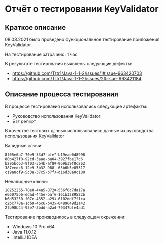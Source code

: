 # Отчёт о тестировании KeyValidator

## Краткое описание

08.08.2021 было проведено функциональное тестирование приложения KeyValidator.

На тестирование затрачено: 1 час

В результате тестирования выявлены следующие дефекты:
* https://github.com/Tatr1/Java-1-1-2/issues/1#issue-963420703
* https://github.com/Tatr1/Java-1-1-2/issues/2#issue-963421184

## Описание процесса тестирования

В процессе тестирования использовались следующие артефакты:

* Руководство использования KeyValidator
* Баг репорт


В качестве тестовых данных использовались данные из руководства использования KeyValidator

Валидные ключи:

    8f05e6a7-70e9-33d7-bfe7-b19eae0d8998
    80b427f8-92cd-3aae-ba04-3927fbe17c6
    b295bc63-9f03-3b4b-af80-969b39f8c262
    387eedc6-12e9-3b32-9881-63b6b5e85317
    c19a8cf9-5c3a-37c5-b7f3-d16d38a0c180

Невалидные ключи:

    18252235-78e0-44a5-8720-556f0c7da17a
    e66075b6-ddad-445e-baf6-161b3289522b
    b6d53250-f07e-4352-a293-6102ddf7f1ca
    c2bc778a-1cb9-46c6-b435-0489649d2a42
    2fb98b44-93e7-3bdd-a2ad-79347bfe4ad1

Тестирование производилось в следующем окружении:
* Windows 10 Pro x64
* Java 11.0.12
* IntelliJ IDEA




